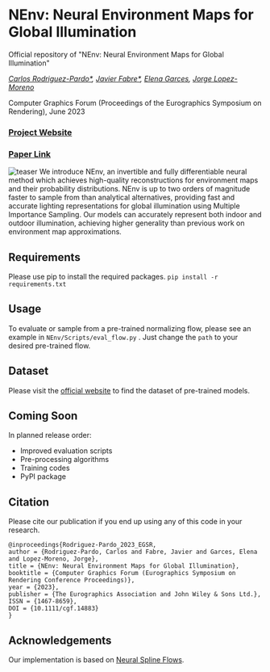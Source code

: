 # NEnv: Neural Environment Maps for Global Illumination
Official repository of "NEnv: Neural Environment Maps for Global Illumination"

_[Carlos Rodriguez-Pardo*](https://carlosrodriguezpardo.es/), [Javier Fabre*](http://javierfabre.com/), [Elena Garces](https://www.elenagarces.es/), [Jorge Lopez-Moreno](http://www.jorg3.com/)_

Computer Graphics Forum (Proceedings of the Eurographics Symposium on Rendering), June 2023

### [Project Website](http://mslab.es/projects/NEnv)

### [Paper Link](https://carlosrodriguezpardo.es/projects/NEnv/assets/pdf/paper.pdf)

![teaser](https://carlosrodriguezpardo.es/projects/NEnv/assets/media/teaser_nenv.svg)
We introduce NEnv, an invertible and fully differentiable neural method which achieves high-quality reconstructions for environment maps and their probability distributions. NEnv is up to two orders of magnitude faster to sample from than analytical alternatives, providing fast and accurate lighting representations for global illumination using Multiple Importance Sampling. Our models can accurately represent both indoor and outdoor illumination, achieving higher generality than previous work on environment map approximations.



## Requirements
Please use pip to install the required packages.
``` pip install -r requirements.txt ```

## Usage
To evaluate or sample from a pre-trained normalizing flow, please see an example in ``` NEnv/Scripts/eval_flow.py ``` . Just change the ``` path ``` to your desired pre-trained flow. 

## Dataset
Please visit the [official website](http://mslab.es/projects/NEnv) to find the dataset of pre-trained models. 

## Coming Soon 
In planned release order: 
- Improved evaluation scripts
- Pre-processing algorithms
- Training codes
- PyPI package

## Citation

Please cite our publication if you end up using any of this code in your research.

```
@inproceedings{Rodriguez-Pardo_2023_EGSR,
author = {Rodriguez-Pardo, Carlos and Fabre, Javier and Garces, Elena and Lopez-Moreno, Jorge},
title = {NEnv: Neural Environment Maps for Global Illumination},
booktitle = {Computer Graphics Forum (Eurographics Symposium on Rendering Conference Proceedings)},
year = {2023},
publisher = {The Eurographics Association and John Wiley & Sons Ltd.},
ISSN = {1467-8659},
DOI = {10.1111/cgf.14883}
}
```

## Acknowledgements

Our implementation is based on [Neural Spline Flows](https://github.com/bayesiains/nsf). 


